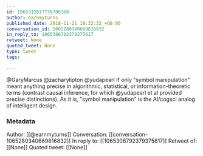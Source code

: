 ```yaml
---
id: 1065312017739706368
author: earnmyturns
published_date: 2018-11-21 18:32:32 +00:00
conversation_id: 1065280340669816832
in_reply_to: 1065306792379375617
retweet: None
quoted_tweet: None
type: tweet
tags:

---
```


@GaryMarcus @zacharylipton @yudapearl If only "symbol manipulation" meant anything precise in algorithmic, statistical, or information-theoretic terms (contrast causal inference, for which @yudapearl et al provided precise distinctions). As it is, "symbol manipulation" is the AI/cogsci analog of intelligent design.

### Metadata

Author: [[@earnmyturns]]
Conversation: [[conversation-1065280340669816832]]
In reply to: [[1065306792379375617]]
Retweet of: [[None]]
Quoted tweet: [[None]]
